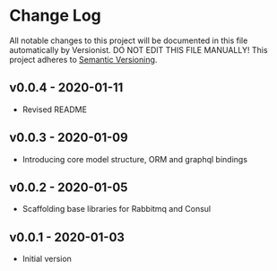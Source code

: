 # Change Log

All notable changes to this project will be documented in this file
automatically by Versionist. DO NOT EDIT THIS FILE MANUALLY!
This project adheres to [Semantic Versioning](http://semver.org/).

## v0.0.4 - 2020-01-11

-   Revised README

## v0.0.3 - 2020-01-09

-   Introducing core model structure, ORM and graphql bindings

## v0.0.2 - 2020-01-05

-   Scaffolding base libraries for Rabbitmq and Consul

## v0.0.1 - 2020-01-03

-   Initial version
